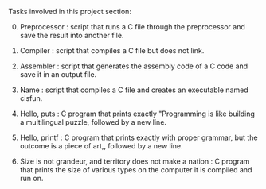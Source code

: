 Tasks involved in this project section:

0. Preprocessor : script that runs a C file through the preprocessor and save the result into another file.

1. Compiler : script that compiles a C file but does not link.

2. Assembler : script that generates the assembly code of a C code and save it in an output file.

3. Name : script that compiles a C file and creates an executable named cisfun.

4. Hello, puts : C program that prints exactly "Programming is like building a multilingual puzzle, followed by a new line.

5. Hello, printf : C program that prints exactly with proper grammar, but the outcome is a piece of art,, followed by a new line.

6. Size is not grandeur, and territory does not make a nation : C program that prints the size of
   	       		     	       	    	       	      various types on the computer it is compiled and run on.